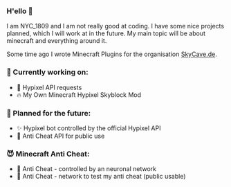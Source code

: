 ### H'ello 👋

I am NYC_1809 and I am not really good at coding. I have some nice projects planned, which I will work at in the future.
My main topic will be about minecraft and everything around it.

Some time ago I wrote Minecraft Plugins for the organisation [SkyCave.de](https://github.com/skycavemc).

### 🦄 Currently working on:
  - 🏹 Hypixel API requests
  - 🔥 My Own Minecraft Hypixel Skyblock Mod

### 👻 Planned for the future:
  - ✨ Hypixel bot controlled by the official Hypixel API
  - 🐬 Anti Cheat API for public use
  
  
  
### 😈 Minecraft Anti Cheat: 
  - 🖤 Anti Cheat - controlled by an neuronal network
  - 🦔 Anti Cheat - network to test my anti cheat (public usable)
